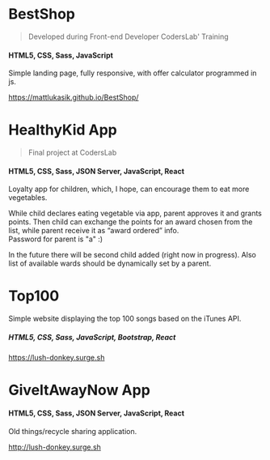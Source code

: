 # BestShop
> Developed during Front-end Developer CodersLab' Training

#### HTML5, CSS, Sass, JavaScript

Simple landing page, fully responsive, with offer calculator programmed in js. 

https://mattlukasik.github.io/BestShop/
#
#
# HealthyKid App
> Final project at CodersLab
>
#### HTML5, CSS, Sass, JSON Server, JavaScript, React

Loyalty app for children, which, I hope, can encourage them to eat more vegetables.

While child declares eating vegetable via app, parent approves it and grants points. Then child can exchange the points for an award chosen from the list, while parent receive it as “award ordered” info.  
Password for parent is "a" :)

In the future there will be second child added (right now in progress).
Also list of available wards should be dynamically set by a parent.
#
# Top100 

Simple website displaying the top 100 songs based on the iTunes API.

##### HTML5, CSS, Sass, JavaScript, Bootstrap, React

https://lush-donkey.surge.sh
#
# GiveItAwayNow App
#### HTML5, CSS, Sass, JSON Server, JavaScript, React

Old things/recycle sharing application.

http://lush-donkey.surge.sh
